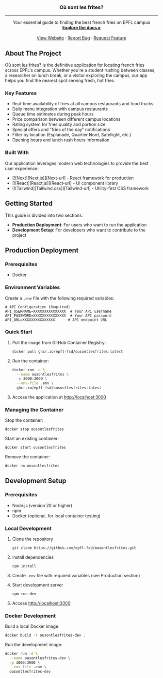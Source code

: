 <a id="readme-top"></a>

<div align="center">
  <h3 align="center">Où sont les frites?</h3>
  <hr>

  <p align="center">
    Your essential guide to finding the best french fries on EPFL campus
    <br />
    <a href="https://github.com/epfl-fsd/ousontlesfrites"><strong>Explore the docs »</strong></a>
    <br />
    <br />
    <a href="https://ousontlesfrites.epfl.ch">View Website</a>
    ·
    <a href="https://github.com/epfl-fsd/ousontlesfrites/issues/new?labels=bug&template=bug-report---.md">Report Bug</a>
    ·
    <a href="https://github.com/epfl-fsd/ousontlesfrites/issues/new?labels=enhancement&template=feature-request---.md">Request Feature</a>
  </p>
</div>

## About The Project

Où sont les frites? is the definitive application for locating french fries across EPFL's campus. Whether you're a student rushing between classes, a researcher on lunch break, or a visitor exploring the campus, our app helps you find the nearest spot serving fresh, hot fries.

### Key Features

-   Real-time availability of fries at all campus restaurants and food trucks
-   Daily menu integration with campus restaurants
-   Queue time estimates during peak hours
-   Price comparison between different campus locations
-   Rating system for fries quality and portion size
-   Special offers and "fries of the day" notifications
-   Filter by location (Esplanade, Quartier Nord, Satellight, etc.)
-   Opening hours and lunch rush hours information

### Built With

Our application leverages modern web technologies to provide the best user experience:

-   [![Next][Next.js]][Next-url] - React framework for production
-   [![React][React.js]][React-url] - UI component library
-   [![Tailwind][Tailwind.css]][Tailwind-url] - Utility-first CSS framework

## Getting Started

This guide is divided into two sections:

-   **Production Deployment**: For users who want to run the application
-   **Development Setup**: For developers who want to contribute to the project

## Production Deployment

### Prerequisites

-   Docker

### Environment Variables

Create a `.env` file with the following required variables:

```env
# API Configuration (Required)
API_USERNAME=XXXXXXXXXXXXXXX  # Your API username
API_PASSWORD=XXXXXXXXXXXXXXX  # Your API password
API_URL=XXXXXXXXXXXXXXX      # API endpoint URL
```

### Quick Start

1. Pull the image from GitHub Container Registry:

    ```sh
    docker pull ghcr.io/epfl-fsd/ousontlesfrites:latest
    ```

2. Run the container:

    ```sh
    docker run -d \
      --name ousontlesfrites \
      -p 3000:3000 \
      --env-file .env \
      ghcr.io/epfl-fsd/ousontlesfrites:latest
    ```

3. Access the application at [http://localhost:3000](http://localhost:3000)

### Managing the Container

Stop the container:

```sh
docker stop ousontlesfrites
```

Start an existing container:

```sh
docker start ousontlesfrites
```

Remove the container:

```sh
docker rm ousontlesfrites
```

## Development Setup

### Prerequisites

-   Node.js (version 20 or higher)
-   npm
-   Docker (optional, for local container testing)

### Local Development

1. Clone the repository

    ```sh
    git clone https://github.com/epfl-fsd/ousontlesfrites.git
    ```

2. Install dependencies

    ```sh
    npm install
    ```

3. Create `.env` file with required variables (see Production section)

4. Start development server

    ```sh
    npm run dev
    ```

5. Access [http://localhost:3000](http://localhost:3000)

### Docker Development

Build a local Docker image:

```sh
docker build -t ousontlesfrites-dev .
```

Run the development image:

```sh
docker run -d \
  --name ousontlesfrites-dev \
  -p 3000:3000 \
  --env-file .env \
  ousontlesfrites-dev
```
